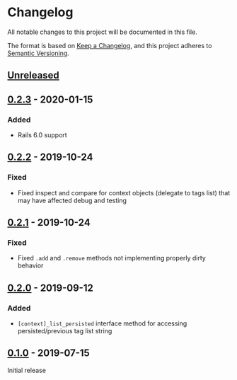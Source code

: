 # Changelog
All notable changes to this project will be documented in this file.

The format is based on [Keep a Changelog](https://keepachangelog.com/en/1.0.0/),
and this project adheres to [Semantic Versioning](https://semver.org/spec/v2.0.0.html).

## [Unreleased]

## [0.2.3] - 2020-01-15
### Added
- Rails 6.0 support

## [0.2.2] - 2019-10-24
### Fixed
- Fixed inspect and compare for context objects (delegate to tags list) that may have affected debug and testing

## [0.2.1] - 2019-10-24
### Fixed
- Fixed `.add` and `.remove` methods not implementing properly dirty behavior

## [0.2.0] - 2019-09-12
### Added
- `[context]_list_persisted` interface method for accessing persisted/previous tag list string

## [0.1.0] - 2019-07-15
Initial release

[Unreleased]: https://github.com/iiwo/easy_tagscompare/v0.2.0...HEAD
[0.2.3]: https://github.com/iiwo/easy_tags/compare/v0.2.1...v0.2.3
[0.2.2]: https://github.com/iiwo/easy_tags/compare/v0.2.1...v0.2.2
[0.2.1]: https://github.com/iiwo/easy_tags/compare/v0.2.0...v0.2.1
[0.2.0]: https://github.com/iiwo/easy_tags/compare/v0.1.0...v0.2.0
[0.1.0]: https://github.com/iiwo/easy_tags/releases/tag/v0.1.0
